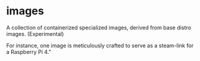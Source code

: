 # images
A collection of containerized specialized images, derived from base distro images. (Experimental)

For instance, one image is meticulously crafted to serve as a steam-link for a Raspberry Pi 4."
